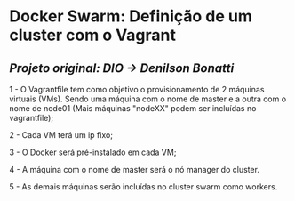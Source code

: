 # Docker Swarm: Definição de um cluster com o Vagrant


## _Projeto original: DIO -> Denilson Bonatti_

1 - O Vagrantfile tem como objetivo o provisionamento de 2 máquinas virtuais (VMs). Sendo uma máquina com o nome de master e a outra com o nome de node01 (Mais máquinas "nodeXX" podem ser incluídas no vagrantfile);

2 - Cada VM terá um ip fixo;

3 - O Docker será pré-instalado em cada VM;

4 - A máquina com o nome de master será o nó manager do cluster.

5 - As demais máquinas serão incluídas no cluster swarm como workers.
